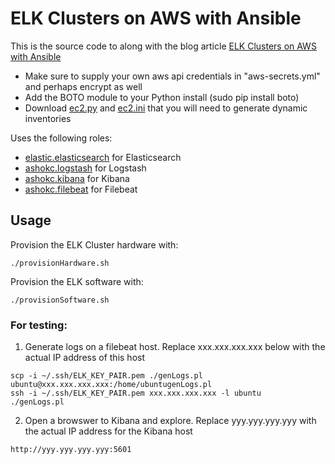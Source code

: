 # ELK Clusters on AWS with Ansible

This is the source code to along with the blog article [ELK Clusters on AWS with Ansible](http://xplordat.com/2017/12/12/elk-stack-with-vagrant-and-ansible/)

* Make sure to supply your own aws api credentials in "aws-secrets.yml" and perhaps encrypt as well
* Add the BOTO module to your Python install (sudo pip install boto)
* Download [ec2.py](https://raw.githubusercontent.com/ansible/ansible/devel/contrib/inventory/ec2.py) and [ec2.ini](https://raw.githubusercontent.com/ansible/ansible/devel/contrib/inventory/ec2.ini) that you will need to generate dynamic inventories

Uses the following roles:

* [elastic.elasticsearch](https://galaxy.ansible.com/elastic/elasticsearch/) for Elasticsearch
* [ashokc.logstash](https://galaxy.ansible.com/ashokc/logstash/) for Logstash
* [ashokc.kibana](https://galaxy.ansible.com/ashokc/kibana/) for Kibana
* [ashokc.filebeat](https://galaxy.ansible.com/ashokc/filebeat/) for Filebeat

## Usage

Provision the ELK Cluster hardware with:

```
./provisionHardware.sh
```
Provision the ELK software with:

```
./provisionSoftware.sh
```

### For testing:

1. Generate logs on a filebeat host. Replace xxx.xxx.xxx.xxx below with the actual IP address of this host

```
scp -i ~/.ssh/ELK_KEY_PAIR.pem ./genLogs.pl ubuntu@xxx.xxx.xxx.xxx:/home/ubuntugenLogs.pl
ssh -i ~/.ssh/ELK_KEY_PAIR.pem xxx.xxx.xxx.xxx -l ubuntu
./genLogs.pl
````

2. Open a browswer to Kibana and explore. Replace yyy.yyy.yyy.yyy with the actual IP address for the Kibana host

```
http://yyy.yyy.yyy.yyy:5601


